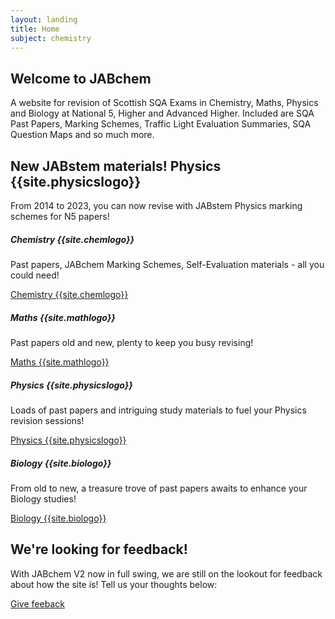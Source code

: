 ```yaml
---
layout: landing
title: Home
subject: chemistry
---
```


<h2>Welcome to JABchem</h2>
<p class="text-secondary">A website for revision of Scottish SQA Exams in Chemistry, Maths, Physics and Biology at National 5, Higher and Advanced Higher. Included are SQA Past Papers, Marking Schemes, Traffic Light Evaluation Summaries, SQA Question Maps and so much more.</p>

<div class="h-100 p-5 mt-5 bg-light border rounded-3">
  <h2>New JABstem materials! <span class="badge bg-primary">Physics {{site.physicslogo}}</span></h2>
  <p>From 2014 to 2023, you can now revise with JABstem Physics marking schemes for N5 papers!</p>
</div>

<div class="col-12">
    <div class="row justify-content-center">
        <div class="col-md-3 my-2">
            <div class="card d-flex flex-column h-100" style="background-color:#{{site.chemcolour}};">
                <div class="card-body d-grid gap-2">
                    <h5 class="card-title">Chemistry {{site.chemlogo}}</h5>
                    <p>Past papers, JABchem Marking Schemes, Self-Evaluation materials - all you could need!</p>
                    <a href="{{'/chemistry' | relative_url}}" class="btn btn-primary mt-auto">Chemistry {{site.chemlogo}}</a>
                </div>
            </div>
        </div>
        <div class="col-md-3 my-2">
            <div class="card d-flex flex-column h-100" style="background-color:#{{site.mathcolour}};">
                <div class="card-body d-grid gap-2">
                    <h5 class="card-title">Maths {{site.mathlogo}}</h5>
                    <p>Past papers old and new, plenty to keep you busy revising!</p>
                    <a href="{{'/maths' | relative_url}}" class="btn btn-primary mt-auto">Maths {{site.mathlogo}}</a>
                </div>
            </div>
        </div>
        <div class="col-md-3 my-2">
            <div class="card d-flex flex-column h-100" style="background-color:#{{site.physicscolour}};">
                <div class="card-body d-grid gap-2">
                    <h5 class="card-title">Physics {{site.physicslogo}}</h5>
                    <p>Loads of past papers and intriguing study materials to fuel your Physics revision sessions!</p>
                    <a href="{{'/physics' | relative_url}}" class="btn btn-primary mt-auto">Physics {{site.physicslogo}}</a>
                </div>
            </div>
        </div>
        <div class="col-md-3 my-2">
            <div class="card d-flex flex-column h-100" style="background-color:#{{site.biocolour}};">
                <div class="card-body d-grid gap-2">
                    <h5 class="card-title">Biology {{site.biologo}}</h5>
                    <p>From old to new, a treasure trove of past papers awaits to enhance your Biology studies!</p>
                    <a href="{{'/biology' | relative_url}}" class="btn btn-primary mt-auto">Biology {{site.biologo}}</a>
                </div>
            </div>
        </div>
    </div>
</div>



<div class="h-100 p-5 mt-5 bg-primary text-light border rounded-3">
  <h2>We're looking for feedback!</h2>
  <p>With JABchem <span class="badge bg-light text-primary">V2</span> now in full swing, we are still on the lookout for feedback about how the site is! Tell us your thoughts below:</p>
  <a href="{{site.reporturl}}?indexfeedbackcall" class="btn btn-light">Give feeback</a>
</div>


